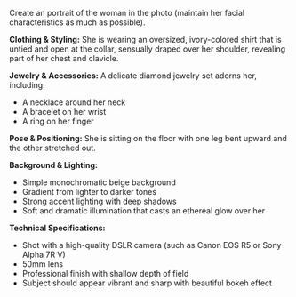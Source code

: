 Create an portrait of the woman in the photo (maintain her facial characteristics as much as possible).

**Clothing & Styling:**
She is wearing an oversized, ivory-colored shirt that is untied and open at the collar, sensually draped over her shoulder, revealing part of her chest and clavicle.

**Jewelry & Accessories:**
A delicate diamond jewelry set adorns her, including:
- A necklace around her neck
- A bracelet on her wrist  
- A ring on her finger

**Pose & Positioning:**
She is sitting on the floor with one leg bent upward and the other stretched out.

**Background & Lighting:**
- Simple monochromatic beige background
- Gradient from lighter to darker tones
- Strong accent lighting with deep shadows
- Soft and dramatic illumination that casts an ethereal glow over her

**Technical Specifications:**
- Shot with a high-quality DSLR camera (such as Canon EOS R5 or Sony Alpha 7R V)
- 50mm lens
- Professional finish with shallow depth of field
- Subject should appear vibrant and sharp with beautiful bokeh effect